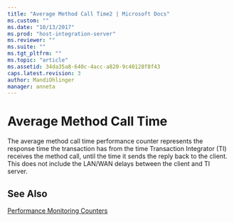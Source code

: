 ```yaml
---
title: "Average Method Call Time2 | Microsoft Docs"
ms.custom: ""
ms.date: "10/13/2017"
ms.prod: "host-integration-server"
ms.reviewer: ""
ms.suite: ""
ms.tgt_pltfrm: ""
ms.topic: "article"
ms.assetid: 34da35a8-640c-4acc-a820-9c40128f8f43
caps.latest.revision: 3
author: MandiOhlinger
manager: anneta
---
```

# Average Method Call Time
The average method call time performance counter represents the response time the transaction has from the time Transaction Integrator (TI) receives the method call, until the time it sends the reply back to the client. This does not include the LAN/WAN delays between the client and TI server.  
  
## See Also  
 [Performance Monitoring Counters](../core/performance-monitoring-counters.md)